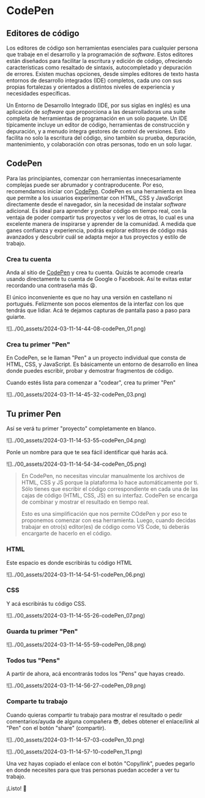 # CodePen

## Editores de código

Los editores de código son herramientas esenciales para cualquier persona que trabaje en el desarrollo y la programación de *software*. Estos editores están diseñados para facilitar la escritura y edición de código, ofreciendo características como resaltado de sintaxis, autocompletado y depuración de errores. Existen muchas opciones, desde simples editores de texto hasta entornos de desarrollo integrados (IDE) completos, cada uno con sus propias fortalezas y orientados a distintos niveles de experiencia y necesidades específicas.

Un Entorno de Desarrollo Integrado (IDE, por sus siglas en inglés) es una aplicación de *software* que proporciona a las desarrolladoras una suite completa de herramientas de programación en un solo paquete. Un IDE típicamente incluye un editor de código, herramientas de construcción y depuración, y a menudo integra gestores de control de versiones. Esto facilita no solo la escritura del código, sino también su prueba, depuración, mantenimiento, y colaboración con otras personas, todo en un solo lugar.

## CodePen

Para las principiantes, comenzar con herramientas innecesariamente complejas puede ser abrumador y contraproducente. Por eso, recomendamos iniciar con [CodePen](https://codepen.io/). CodePen es una herramienta en línea que permite a los usuarios experimentar con HTML, CSS y JavaScript directamente desde el navegador, sin la necesidad de instalar *software* adicional. Es ideal para aprender y probar código en tiempo real, con la ventaja de poder compartir tus proyectos y ver los de otras, lo cual es una excelente manera de inspirarse y aprender de la comunidad. A medida que ganes confianza y experiencia, podrás explorar editores de código más avanzados y descubrir cuál se adapta mejor a tus proyectos y estilo de trabajo.

### Crea tu cuenta

Anda al sitio de [CodePen](https://codepen.io/) y crea tu cuenta. Quizás te acomode crearla usando directamente tu cuenta de Google o Facebook. Así te evitas estar recordando una contraseña más :weary:. 

El único inconveniente es que no hay una versión en castellano ni portugués. Felizmente son pocos elementos de la interfaz con los que tendrás que lidiar. Acá te dejamos capturas de pantalla paso a paso para guiarte.

![]../00_assets/2024-03-11-14-44-08-codePen_01.png)

### Crea tu primer "Pen"

En CodePen, se le llaman "Pen" a un proyecto individual que consta de HTML, CSS, y JavaScript. Es básicamente un entorno de desarrollo en línea donde puedes escribir, probar y demostrar fragmentos de código.

Cuando estés lista para comenzar a "codear", crea tu primer "Pen" 

![]../00_assets/2024-03-11-14-45-32-codePen_03.png)

## Tu primer Pen

Así se verá tu primer "proyecto" completamente en blanco.

![]../00_assets/2024-03-11-14-53-55-codePen_04.png)

Ponle un nombre para que te sea fácil identificar qué harás acá.

![]../00_assets/2024-03-11-14-54-34-codePen_05.png)

> En CodePen, no necesitas vincular manualmente los archivos de HTML, CSS y JS porque la plataforma lo hace automáticamente por ti. Sólo tienes que escribir el código correspondiente en cada una de las cajas de código (HTML, CSS, JS) en su interfaz. CodePen se encarga de combinar y mostrar el resultado en tiempo real.
> 
> Esto es una simplificación que nos permite COdePen y por eso te proponemos comenzar con esa herramienta. Luego, cuando decidas trabajar en otro(s) editor(es) de código como VS Code, tú deberás encargarte de hacerlo en el código.

### HTML

Este espacio es donde escribirás tu código HTML

![]../00_assets/2024-03-11-14-54-51-codePen_06.png)

### CSS

Y acá escribirás tu código CSS.

![]../00_assets/2024-03-11-14-55-26-codePen_07.png)

### Guarda tu primer "Pen"

![]../00_assets/2024-03-11-14-55-59-codePen_08.png)

### Todos tus "Pens"

A partir de ahora, acá encontrarás todos los "Pens" que hayas creado.

![]../00_assets/2024-03-11-14-56-27-codePen_09.png)

### Comparte tu trabajo

Cuando quieras compartir tu trabajo para mostrar el resultado o pedir comentarios/ayuda de alguna compañera :sunglasses:, debes obtener el enlace/*link* al "Pen" con el botón "share" (compartir).

![]../00_assets/2024-03-11-14-57-03-codePen_10.png)

![]../00_assets/2024-03-11-14-57-10-codePen_11.png)

Una vez hayas copiado el enlace con el botón "Copy/link", puedes pegarlo en donde necesites para que tras personas puedan acceder a ver tu trabajo.

¡Listo! 🌟
